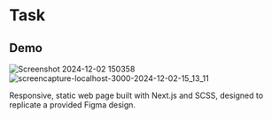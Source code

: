 # Task
## Demo
![Screenshot 2024-12-02 150358](https://github.com/user-attachments/assets/0cfb13e7-1926-4c31-8c9b-5e0b385076e9)
![screencapture-localhost-3000-2024-12-02-15_13_11](https://github.com/user-attachments/assets/bf11ee22-e8d0-4933-a9fd-83257d3b6df0)




Responsive, static web page built with Next.js and SCSS, designed to replicate a provided Figma design.
